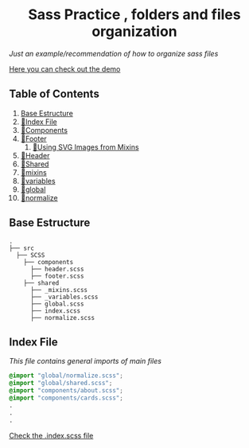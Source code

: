 <h1 align="center">
  Sass Practice , folders and files organization
</h1>

_Just an example/recommendation of how to organize sass files_

[Here you can check out the demo](https://lariicsa.github.io/sass-base-template/)

## Table of Contents

1. [Base Estructure](#Base-Estructure)
2. [📄Index File](#Index-File)
3. [📂Components](src/SCSS/components)
4. [📄Footer](src/SCSS/components/footer.scss)
   1. [📄Using SVG Images from Mixins](src/SCSS/components/callingSVGimages.md)
5. [📄Header](src/SCSS/components/header.scss)
6. [📂Shared](src/SCSS/shared)
7. [📄mixins](src/SCSS/shared/_mixins.scss)
8. [📄variables](src/SCSS/shared/_variables.scss)
9. [📄global](src/SCSS/shared/global.scss)
10. [📄normalize](src/SCSS/shared/normalize.scss)

## Base Estructure

    .
    ├── src
      ├── SCSS
        ├── components
          ├── header.scss
          ├── footer.scss
        ├── shared
          ├── _mixins.scss
          ├── _variables.scss
          ├── global.scss
          ├── index.scss
          ├── normalize.scss

## Index File

_This file contains general imports of main files_

```css
@import "global/normalize.scss";
@import "global/shared.scss";
@import "components/about.scss";
@import "components/cards.scss";
.
.
.
```

[Check the .index.scss file](src/SCSS/index.scss)
